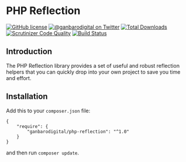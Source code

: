 # PHP Reflection

[![GitHub license](https://img.shields.io/badge/license-New%20BSD-blue.svg)](https://raw.githubusercontent.com/ganbarodigital/php-reflection/develop/LICENSE.md)
[![@ganbarodigital on Twitter](http://img.shields.io/badge/twitter-%40ganbarodigital-blue.svg?style=flat)](https://twitter.com/ganbarodigital)
[![Total Downloads](https://img.shields.io/packagist/dt/ganbarodigital/php-reflection.svg?style=flat)](https://packagist.org/packages/ganbarodigital/php-reflection)
[![Scrutinizer Code Quality](https://scrutinizer-ci.com/g/ganbarodigital/php-reflection/badges/quality-score.png?b=develop)](https://scrutinizer-ci.com/g/ganbarodigital/php-reflection/?branch=develop)
[![Build Status](https://scrutinizer-ci.com/g/ganbarodigital/php-reflection/badges/build.png?b=develop)](https://scrutinizer-ci.com/g/ganbarodigital/php-reflection/build-status/develop)

## Introduction

The PHP Reflection library provides a set of useful and robust reflection helpers that you can quickly drop into your own project to save you time and effort.

## Installation

Add this to your `composer.json` file:

	{
		"require": {
			"ganbarodigital/php-reflection": "^1.0"
		}
	}

and then run `composer update`.
